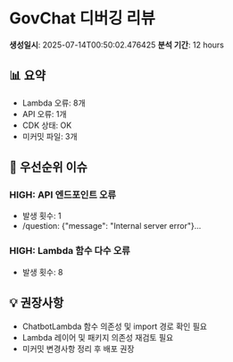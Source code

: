 # GovChat 디버깅 리뷰

**생성일시**: 2025-07-14T00:50:02.476425
**분석 기간**: 12 hours

## 📊 요약

- Lambda 오류: 8개
- API 오류: 1개
- CDK 상태: OK
- 미커밋 파일: 3개

## 🚨 우선순위 이슈

### HIGH: API 엔드포인트 오류
- 발생 횟수: 1
- /question: {"message": "Internal server error"}...

### HIGH: Lambda 함수 다수 오류
- 발생 횟수: 8

## 💡 권장사항

- ChatbotLambda 함수 의존성 및 import 경로 확인 필요
- Lambda 레이어 및 패키지 의존성 재검토 필요
- 미커밋 변경사항 정리 후 배포 권장
